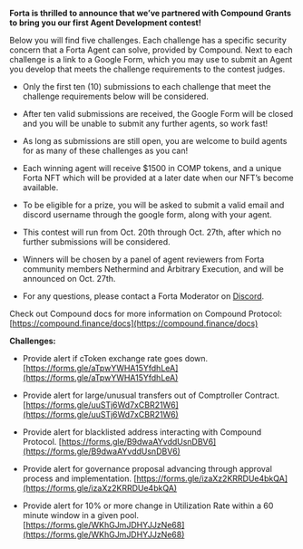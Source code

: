 **Forta is thrilled to announce that we’ve partnered with Compound Grants to bring you our first Agent Development contest!**

Below you will find five challenges. Each challenge has a specific security concern that a Forta Agent can solve, provided by Compound. Next to each challenge is a link to a Google Form, which you may use to submit an Agent you develop that meets the challenge requirements to the contest judges.

- Only the first ten (10) submissions to each challenge that meet the challenge requirements below will be considered.

- After ten valid submissions are received, the Google Form will be closed and you will be unable to submit any further agents, so work fast!

- As long as submissions are still open, you are welcome to build agents for as many of these challenges as you can!

- Each winning agent will receive $1500 in COMP tokens, and a unique Forta NFT which will be provided at a later date when our NFT’s become available.

- To be eligible for a prize, you will be asked to submit a valid email and discord username through the google form, along with your agent.

- This contest will run from Oct. 20th through Oct. 27th, after which no further submissions will be considered.

- Winners will be chosen by a panel of agent reviewers from Forta community members Nethermind and Arbitrary Execution, and will be announced on Oct. 27th.

- For any questions, please contact a Forta Moderator on [Discord](https://discord.gg/rsc55DqcCy).

Check out Compound docs for more information on Compound Protocol: [https://compound.finance/docs](https://compound.finance/docs)

**Challenges:**

- Provide alert if cToken exchange rate goes down. [https://forms.gle/aTpwYWHA15YfdhLeA](https://forms.gle/aTpwYWHA15YfdhLeA)

- Provide alert for large/unusual transfers out of Comptroller Contract. [https://forms.gle/uuSTj6Wd7xCBR21W6](https://forms.gle/uuSTj6Wd7xCBR21W6)

- Provide alert for blacklisted address interacting with Compound Protocol. [https://forms.gle/B9dwaAYvddUsnDBV6](https://forms.gle/B9dwaAYvddUsnDBV6)

- Provide alert for governance proposal advancing through approval process and implementation. [https://forms.gle/izaXz2KRRDUe4bkQA](https://forms.gle/izaXz2KRRDUe4bkQA)

- Provide alert for 10% or more change in Utilization Rate within a 60 minute window in a given pool. [https://forms.gle/WKhGJmJDHYJJzNe68](https://forms.gle/WKhGJmJDHYJJzNe68)
